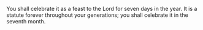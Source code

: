 You shall celebrate it as a feast to the Lord for seven days in the year. It is a statute forever throughout your generations; you shall celebrate it in the seventh month.

